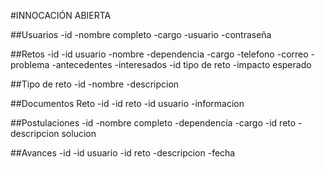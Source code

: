 #INNOCACIÓN ABIERTA

##Usuarios
    -id
    -nombre completo
    -cargo
    -usuario
    -contraseña

##Retos
    -id
    -id usuario
    -nombre
    -dependencia
    -cargo
    -telefono
    -correo
    -problema
    -antecedentes
    -interesados
    -id tipo de reto
    -impacto esperado

##Tipo de reto
    -id
    -nombre
    -descripcion

##Documentos Reto
    -id
    -id reto
    -id usuario
    -informacion

##Postulaciones
    -id
    -nombre completo
    -dependencia
    -cargo
    -id reto
    -descripcion solucion

##Avances
    -id
    -id usuario
    -id reto
    -descripcion
    -fecha